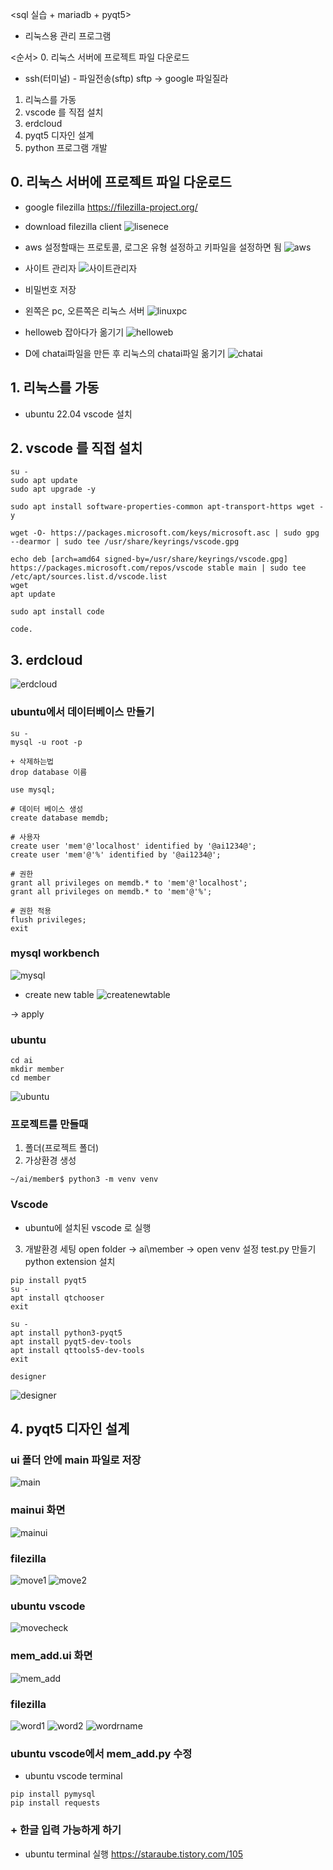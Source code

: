 <sql 실습 + mariadb + pyqt5>
- 리눅스용 관리 프로그램

<순서>
0. 리눅스 서버에 프로젝트 파일 다운로드
- ssh(터미널) - 파일전송(sftp)
sftp -> google 파일질라
1. 리눅스를 가동
2. vscode 를 직접 설치
3. erdcloud
4. pyqt5 디자인 설계 
5. python 프로그램 개발


## 0. 리눅스 서버에 프로젝트 파일 다운로드
* google filezilla
https://filezilla-project.org/

* download filezilla client
![lisenece]()

* aws 설정할때는 프로토콜, 로그온 유형 설정하고 키파일을 설정하면 됨
![aws]()

* 사이트 관리자
![사이트관리자]()

* 비밀번호 저장


* 왼쪽은 pc, 오른쪽은 리눅스 서버
![linuxpc]()

* helloweb 잡아다가 옮기기
![helloweb]()

* D에 chatai파일을 만든 후 리눅스의 chatai파일 옮기기
![chatai]()



## 1. 리눅스를 가동

* ubuntu 22.04 vscode 설치


## 2. vscode 를 직접 설치
```
su -
sudo apt update
sudo apt upgrade -y

sudo apt install software-properties-common apt-transport-https wget -y

wget -O- https://packages.microsoft.com/keys/microsoft.asc | sudo gpg --dearmor | sudo tee /usr/share/keyrings/vscode.gpg

echo deb [arch=amd64 signed-by=/usr/share/keyrings/vscode.gpg] https://packages.microsoft.com/repos/vscode stable main | sudo tee /etc/apt/sources.list.d/vscode.list
wget 
apt update

sudo apt install code

code.
```

## 3. erdcloud
![erdcloud]()

### ubuntu에서 데이터베이스 만들기
```
su -
mysql -u root -p

+ 삭제하는법
drop database 이름

use mysql;

# 데이터 베이스 생성
create database memdb;

# 사용자
create user 'mem'@'localhost' identified by '@ai1234@';
create user 'mem'@'%' identified by '@ai1234@';

# 권한
grant all privileges on memdb.* to 'mem'@'localhost';
grant all privileges on memdb.* to 'mem'@'%';

# 권한 적용
flush privileges;
exit
```

### mysql workbench
![mysql]()

* create new table
![createnewtable]()

-> apply


### ubuntu
```
cd ai
mkdir member
cd member
```
![ubuntu]()


### 프로젝트를 만들때
1. 폴더(프로젝트 폴더)
2. 가상환경 생성
```
~/ai/member$ python3 -m venv venv

```

### Vscode
* ubuntu에 설치된 vscode 로 실행
3. 개발환경 세팅
open folder -> ai\member -> open
venv 설정
test.py 만들기
python extension 설치

```
pip install pyqt5
su -
apt install qtchooser
exit

su -
apt install python3-pyqt5
apt install pyqt5-dev-tools
apt install qttools5-dev-tools
exit

designer
```
![designer]()


## 4. pyqt5 디자인 설계 
### ui 폴더 안에 main 파일로 저장
![main]()

### mainui 화면
![mainui]()

### filezilla
![move1]()
![move2]()

### ubuntu vscode
![movecheck]()

### mem_add.ui 화면
![mem_add]()

### filezilla
![word1]()
![word2]()
![wordrname]()

### ubuntu vscode에서 mem_add.py 수정
* ubuntu vscode terminal
```
pip install pymysql
pip install requests
```





### + 한글 입력 가능하게 하기
* ubuntu terminal 실행
https://staraube.tistory.com/105


```

```





![]()
![]()
![]()
![]()

